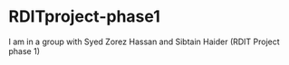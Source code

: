 # RDITproject-phase1
I am in a group with Syed Zorez Hassan and Sibtain Haider (RDIT Project phase 1)
